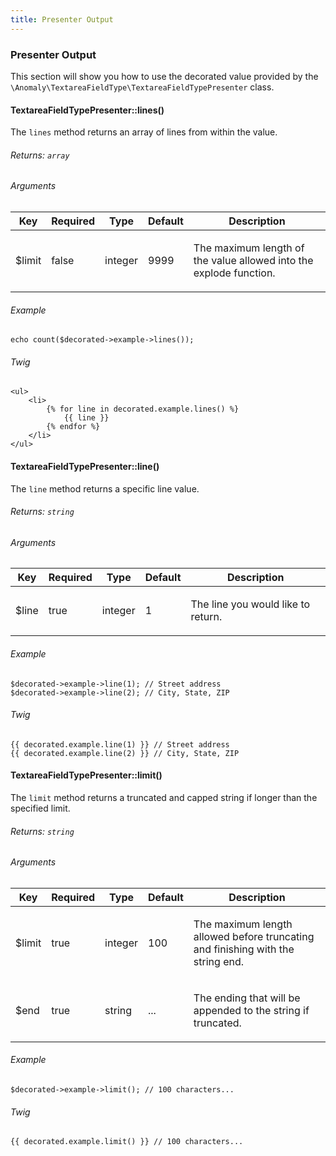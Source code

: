 ```yaml
---
title: Presenter Output 
---
```


### Presenter Output

This section will show you how to use the decorated value provided by the `\Anomaly\TextareaFieldType\TextareaFieldTypePresenter` class.

#### TextareaFieldTypePresenter::lines()

The `lines` method returns an array of lines from within the value.

###### Returns: `array`

###### Arguments

<table class="table table-bordered table-striped">

<thead>

<tr>

<th>Key</th>

<th>Required</th>

<th>Type</th>

<th>Default</th>

<th>Description</th>

</tr>

</thead>

<tbody>

<tr>

<td>

$limit

</td>

<td>

false

</td>

<td>

integer

</td>

<td>

9999

</td>

<td>

The maximum length of the value allowed into the explode function.

</td>

</tr>

</tbody>

</table>

###### Example

    echo count($decorated->example->lines());

###### Twig

    <ul>
    	<li>
    		{% for line in decorated.example.lines() %}
    			{{ line }}
    		{% endfor %}
    	</li>
    </ul>

#### TextareaFieldTypePresenter::line()

The `line` method returns a specific line value.

###### Returns: `string`

###### Arguments

<table class="table table-bordered table-striped">

<thead>

<tr>

<th>Key</th>

<th>Required</th>

<th>Type</th>

<th>Default</th>

<th>Description</th>

</tr>

</thead>

<tbody>

<tr>

<td>

$line

</td>

<td>

true

</td>

<td>

integer

</td>

<td>

1

</td>

<td>

The line you would like to return.

</td>

</tr>

</tbody>

</table>

###### Example

    $decorated->example->line(1); // Street address
    $decorated->example->line(2); // City, State, ZIP

###### Twig

    {{ decorated.example.line(1) }} // Street address
    {{ decorated.example.line(2) }} // City, State, ZIP

#### TextareaFieldTypePresenter::limit()

The `limit` method returns a truncated and capped string if longer than the specified limit.

###### Returns: `string`

###### Arguments

<table class="table table-bordered table-striped">

<thead>

<tr>

<th>Key</th>

<th>Required</th>

<th>Type</th>

<th>Default</th>

<th>Description</th>

</tr>

</thead>

<tbody>

<tr>

<td>

$limit

</td>

<td>

true

</td>

<td>

integer

</td>

<td>

100

</td>

<td>

The maximum length allowed before truncating and finishing with the string end.

</td>

</tr>

<tr>

<td>

$end

</td>

<td>

true

</td>

<td>

string

</td>

<td>

...

</td>

<td>

The ending that will be appended to the string if truncated.

</td>

</tr>

</tbody>

</table>

###### Example

    $decorated->example->limit(); // 100 characters...

###### Twig

    {{ decorated.example.limit() }} // 100 characters...
